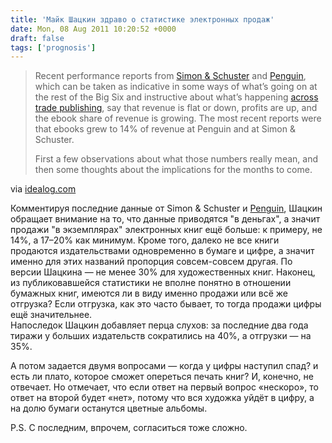 ```yaml
---
title: 'Майк Шацкин здраво о статистике электронных продаж'
date: Mon, 08 Aug 2011 10:20:52 +0000
draft: false
tags: ['prognosis']
---
```


> Recent performance reports from [Simon & Schuster](http://lunch.publishersmarketplace.com/2011/08/simon-schuster-balances-profit-gain-with-sales-drop/) and [Penguin](http://lunch.publishersmarketplace.com/2011/07/penguin-results-fall-as-pearson-gains/), which can be taken as indicative in some ways of what’s going on at the rest of the Big Six and instructive about what’s happening [across trade publishing](http://lunch.publishersmarketplace.com/2011/07/results-fall-at-harlequin-as-print-declines-exceed-digital-gains/), say that revenue is flat or down, profits are up, and the ebook share of revenue is growing. The most recent reports were that ebooks grew to 14% of revenue at Penguin and at Simon & Schuster.
> 
> First a few observations about what those numbers really mean, and then some thoughts about the implications for the months to come.

via [idealog.com](http://www.idealog.com/blog/will-print-and-ebook-publishers-ultimately-be-doing-the-same-books)

Комментируя последние данные от Simon & Schuster и [Penguin](http://www.digital-books.ru/penguin-god-kogda-vsyo-menyaetsya/), Шацкин обращает внимание на то, что данные приводятся "в деньгах", а значит продажи "в экземплярах" электронных книг ещё больше: к примеру, не 14%, а 17–20% как минимум. Кроме того, далеко не все книги продаются издательствами одновременно в бумаге и цифре, а значит именно для этих названий пропорция совсем-совсем другая. По версии Шацкина — не менее 30% для художественных книг. Наконец, из публиковавшейся статистики не вполне понятно в отношении бумажных книг, имеются ли в виду именно продажи или всё же отгрузка? Если отгрузка, как это часто бывает, то тогда продажи цифры ещё значительнее.  
Напоследок Шацкин добавляет перца слухов: за последние два года тиражи у больших издательств сократились на 40%, а отгрузки — на 35%.

А потом задается двумя вопросами — когда у цифры наступил спад? и есть ли плато, которое сможет опереться печать книг? И, конечно, не отвечает. Но отмечает, что если ответ на первый вопрос «нескоро», то ответ на второй будет «нет», потому что вся художка уйдёт в цифру, а на долю бумаги останутся цветные альбомы.  

P.S. С последним, впрочем, согласиться тоже сложно.